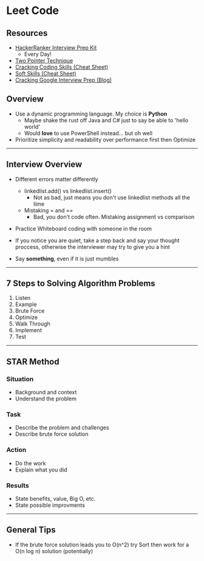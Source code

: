 # Leet Code #

## Resources ##

- [HackerRanker Interview Prep Kit](https://www.hackerrank.com/interview/interview-preparation-kit)
  - Every Day!
- [Two Pointer Technique](https://algodaily.com/lessons/using-the-two-pointer-technique)
- [Cracking Coding Skills (Cheat Sheet)](https://www.crackingthecodinginterview.com/uploads/6/5/2/8/6528028/cracking_the_coding_skills_-_v6.pdf)
- [Soft Skills (Cheat Sheet)](https://www.crackingthecodinginterview.com/uploads/6/5/2/8/6528028/cracking_the_soft_skills_-_v6.pdf)
- [Cracking Google Interview Prep (Blog)](https://www.educative.io/blog/google-coding-interview)

## Overview ##

- Use a dynamic programming language. My choice is **Python** 
  - Maybe shake the rust off Java and C# just to say be able to 'hello world'
  - Would **love** to use PowerShell instead... but oh well
- Prioritize simplicity and readability over performance first then Optimize 

-----

## Interview Overview ##

- Different errors matter differently
  - linkedlist.add() vs linkedlist.insert()
    - Not as bad, just means you don't use linkedlist methods all the time
  - Mistaking = and ==
    - Bad, you don't code often. Mistaking assignment vs comparison

- Practice Whiteboard coding with someone in the room
- If you notice you are quiet, take a step back and say your thought proccess, otherwise the interviewer may try to give you a hint
- Say **something**, even if it is just mumbles

-----

## 7 Steps to Solving Algorithm Problems ##

1. Listen
2. Example
3. Brute Force
4. Optimize
5. Walk Through
6. Implement
7. Test

-----

## STAR Method ##

### **Situation** ###

- Background and context
- Understand the problem

### **Task** ###

- Describe the problem and challenges
- Describe brute force solution

### **Action** ###

- Do the work
- Explain what you did

### **Results** ###

- State benefits, value, Big O, etc.
- State possible improvments

-----

## General Tips ##

- If the brute force solution leads you to O(n^2) try Sort then work for a O(n log n) solution (potentially)